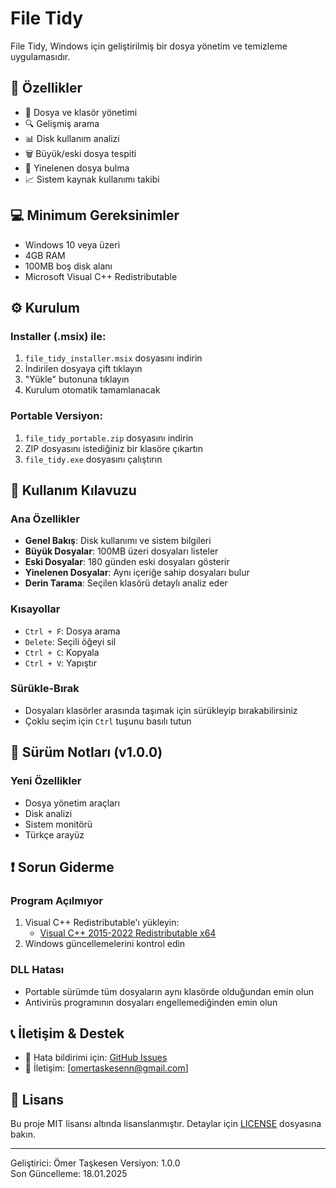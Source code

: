 # File Tidy

File Tidy, Windows için geliştirilmiş bir dosya yönetim ve temizleme uygulamasıdır.

## 🚀 Özellikler

- 📁 Dosya ve klasör yönetimi
- 🔍 Gelişmiş arama
- 📊 Disk kullanım analizi
- 🗑️ Büyük/eski dosya tespiti
- 🔄 Yinelenen dosya bulma
- 📈 Sistem kaynak kullanımı takibi

## 💻 Minimum Gereksinimler

- Windows 10 veya üzeri
- 4GB RAM
- 100MB boş disk alanı
- Microsoft Visual C++ Redistributable 

## ⚙️ Kurulum

### Installer (.msix) ile:
1. `file_tidy_installer.msix` dosyasını indirin
2. İndirilen dosyaya çift tıklayın
3. "Yükle" butonuna tıklayın
4. Kurulum otomatik tamamlanacak

### Portable Versiyon:
1. `file_tidy_portable.zip` dosyasını indirin
2. ZIP dosyasını istediğiniz bir klasöre çıkartın
3. `file_tidy.exe` dosyasını çalıştırın

## 📖 Kullanım Kılavuzu

### Ana Özellikler
- **Genel Bakış**: Disk kullanımı ve sistem bilgileri
- **Büyük Dosyalar**: 100MB üzeri dosyaları listeler
- **Eski Dosyalar**: 180 günden eski dosyaları gösterir
- **Yinelenen Dosyalar**: Aynı içeriğe sahip dosyaları bulur
- **Derin Tarama**: Seçilen klasörü detaylı analiz eder

### Kısayollar
- `Ctrl + F`: Dosya arama
- `Delete`: Seçili öğeyi sil
- `Ctrl + C`: Kopyala
- `Ctrl + V`: Yapıştır

### Sürükle-Bırak
- Dosyaları klasörler arasında taşımak için sürükleyip bırakabilirsiniz
- Çoklu seçim için `Ctrl` tuşunu basılı tutun

## 🔄 Sürüm Notları (v1.0.0)

### Yeni Özellikler
- Dosya yönetim araçları
- Disk analizi
- Sistem monitörü
- Türkçe arayüz

## ❗ Sorun Giderme

### Program Açılmıyor
1. Visual C++ Redistributable'ı yükleyin:
   - [Visual C++ 2015-2022 Redistributable x64](https://aka.ms/vs/17/release/vc_redist.x64.exe)
2. Windows güncellemelerini kontrol edin

### DLL Hatası
- Portable sürümde tüm dosyaların aynı klasörde olduğundan emin olun
- Antivirüs programının dosyaları engellemediğinden emin olun

## 📞 İletişim & Destek

- 🐛 Hata bildirimi için: [GitHub Issues](https://github.com/omertaske/file_tidy/issues)
- 📧 İletişim: [omertaskesenn@gmail.com]


## 📄 Lisans

Bu proje MIT lisansı altında lisanslanmıştır. Detaylar için [LICENSE](LICENSE) dosyasına bakın.

---
Geliştirici: Ömer Taşkesen
Versiyon: 1.0.0  
Son Güncelleme: 18.01.2025
